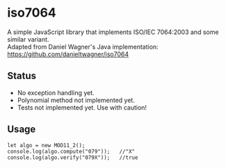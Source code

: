 # iso7064
A simple JavaScript library that implements ISO/IEC 7064:2003 and some similar variant.  
Adapted from Daniel Wagner's Java implementation: https://github.com/danieltwagner/iso7064

## Status
* No exception handling yet.
* Polynomial method not implemented yet.
* Tests not implemented yet. Use with caution!

## Usage
```
let algo = new MOD11_2();
console.log(algo.compute("079"));   //"X"
console.log(algo.verify("079X"));   //true
```
